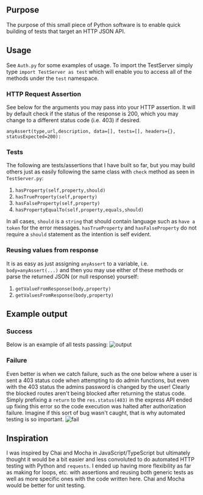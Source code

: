 ## Purpose
The purpose of this small piece of Python software is to enable quick building of tests that target an HTTP JSON API.

## Usage
See `Auth.py` for some examples of usage. To import the TestServer simply type `import TestServer as test` which will enable you to access all of the methods under the `test` namespace.

### HTTP Request Assertion
See below for the arguments you may pass into your HTTP assertion. It will by default check if the status of the response is 200, which you may change to a different status code (i.e. 403) if desired.

```
anyAssert(type,url,description, data=[], tests=[], headers={}, statusExpected=200):
```
### Tests
The following are tests/assertions that I have built so far, but you may build others just as easily following the same class with `check` method as seen in `TestServer.py`:

1. `hasProperty(self,property,should)`
2. `hasTrueProperty(self,property)`
3. `hasFalseProperty(self,property)`
4. `hasPropertyEqualTo(self,property,equals,should)`

In all cases, `should` is a `string` that should contain language such as `have a token` for the error messages. `hasTrueProperty` and `hasFalseProperty` do not require a `should` statement as the intention is self evident.

### Reusing values from response
It is as easy as just assigning `anyAssert` to a variable, i.e. `body=anyAssert(...)` and then you may use either of these methods or parse the returned JSON (or null response) yourself:
1. `getValueFromResponse(body,property)`
2. `getValuesFromResponse(body,property)`

## Example output
### Success
Below is an example of all tests passing:
![output](https://i.imgur.com/cBKnpTJ.png "")


### Failure
Even better is when we catch failure, such as the one below where a user is sent a 403 status code when attempting to do admin functions, but even with the 403 status the admins password is changed by the user! Clearly the blocked routes aren't being blocked after returning the status code.  Simply prefixing a `return` to the `res.status(403)` in the express API ended up fixing this error so the code execution was halted after authorization failure. Imagine if this sort of bug wasn't caught, that is why automated testing is so important.
![fail](https://i.imgur.com/L6a303y.png "")

## Inspiration
I was inspired by Chai and Mocha in JavaScript/TypeScript but ultimately thought it would be a bit easier and less convoluted to do automated HTTP testing with Python and `requests`. I ended up having more flexibility as far as making for loops, etc. with assertions and reusing both generic tests as well as more specific ones with the code written here. Chai and Mocha would be better for unit testing.
